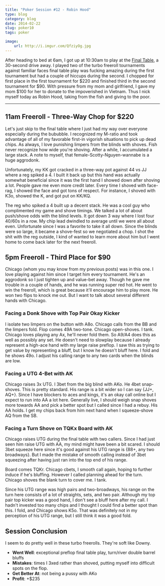 ```yaml
---
title: "Poker Session #12 - Robin Hood"
type: blog
category: blog
date: 2014-02-22
slug: poker10
tags: poker

image:
    url: http://i.imgur.com/QfziyOg.jpg
---
```


After heading to bed at 6am, I got up at 10:30am to play at the [Final
Table](http://pokerportland.com), a 30-second drive away. I played two of the
turbo freeroll tournaments against familiar faces final table play was fucking
amazing during the first tournament but had a couple of hiccups during the
second. I chopped for first place in the first tournament for $220 and finished
third in the second tournament for $90. With pressure from my mom and
girlfriend, I gave my mom $100 for her to donate to the impoverished in
Vietnam. Thus I nick myself today as Robin Hood, taking from the fish and
giving to the poor.

---

## 11am Freeroll - Three-Way Chop for $220

Let's just skip to the final table where I just had my way over everyone
especially during the bububble. I recognized my M-ratio and took advantage of
all of my favorable first-in vigorish situations to pick up dead chips. As
always, I love punishing limpers from the blinds with shoves. Fish never
recognize how wide you're shoving. After a while, I accumulated a large stack.
A note to myself, that female-Scotty-Nguyen-wannabe is a huge aggrodonk.

Unfortunately, my KK got cracked in a three-way pot against 44 vs JJ where a
reg spiked a 4. I built it back up but this hand was actually somewhat
beneficial since it was the first hand I showed down after shoving a lot.
People gave me even more credit later. Every time I shoved with face-rag,
I showed the face and got tons of respect. For instance, I shoved with K3o,
showed the K, and got put on KK/KQ.

The reg who spiked a 4 built up a decent stack. He was a cool guy who
complimented my game and shove timings. We talked a lot of about push/shove
odds with the blind levels. It got down 3 way where I lost four 40/60s in a
row. My chip lead dwindled to average until we were all about even. Unfortunate
since I was a favorite to take it all down. Since the blinds were so large,
it became a shove-fest so we negotiated a chop.  I shot the shit with the reg
outside, I kind of wanted to learn more about him but I went home to come back
later for the next freeroll.

## 5pm Freeroll - Third Place for $90

Chicago (whom you may know from my previous posts) was in this one. I love
playing against him since I target him every tournament. He's an aggrodonk so I
just tighten up and value-bet away. Though he gave me trouble in a couple of
hands, and he was running super red hot. He went to win the freeroll, which
is great because it'll encourage him to play more. He won two flips to knock
me out. But I want to talk about several different hands with Chicago.

### Facing a Donk Shove with Top Pair Okay Kicker

I isolate two limpers on the button with A8o. Chicago calls from the BB and the
limpers fold. Flop comes 49A two-tone. Chicago open-shoves. I tank. Chicago
loves playing any Ax, he'll never fold them. So A9/A4 does this as well as
possibly any set. He doesn't need to slowplay because I already represent a
high-ace hand with my large raise preflop. I saw this as trying to get value by
representing a bluff, but I know he doesn't bluff here. I fold and he shows
49o. I adjust his calling range to any two cards when the blinds are low.

### Facing a UTG 4-Bet with AK

Chicago raises 3x UTG. I 3bet from the big blind with AKo. He 4bet snap-shoves.
This is pretty standard. His range is a bit wider so I can say {JJ+, AQ+}.
Since I have blockers to aces and kings, it's an okay call online but I expect
to run into AA a lot here. Generally live, I should weigh snap shoves more
towards AA and pick a better spot but I called since I had a rebuy. His AA
holds. I get my chips back from him next hand when I squeeze-shove AQ from
the SB.

### Facing a Turn Shove on TQKx Board with AK

Chicago raises UTG during the final table with two callers. Since I had just
seen him raise UTG with AA, my mind might have been a bit scared. I should
3bet squeeze here since it's good against his UTG range is {88+, any two broadways}.
But I made the mistake of smooth calling instead of 3bet squeezing after having
just ran into the top end of his range.

Board comes TQKr. Chicago cbets, I smooth call again, hoping to further induce
if he's bluffing. However I called planning ahead for the turn. Chicago shoves
the blank turn to cover me. I tank.

Since his UTG range was high pairs and two-broadways, his range on the turn
here consists of a lot of straights, sets, and two pair. Although my top pair
top kicker was a good hand, I don't see a bluff here after my call. I hadn't
invested too many chips and I thought I could find a better spot than this. I
fold, and Chicago shows K5o. That was definitely not in my perception of his
UTG range, but I still think it was a good fold.

## Session Conclusion

I seem to do pretty well in these turbo freerolls. They're soft like Downy.

- **Went Well**: exceptional preflop final table play, turn/river double barrel bluffs
- **Mistakes**: times I 3xed rather than shoved, putting myself into difficult
spots on the flop.
- **Get Better At**: not being a pussy with AKo
- **Profit**: +$235
